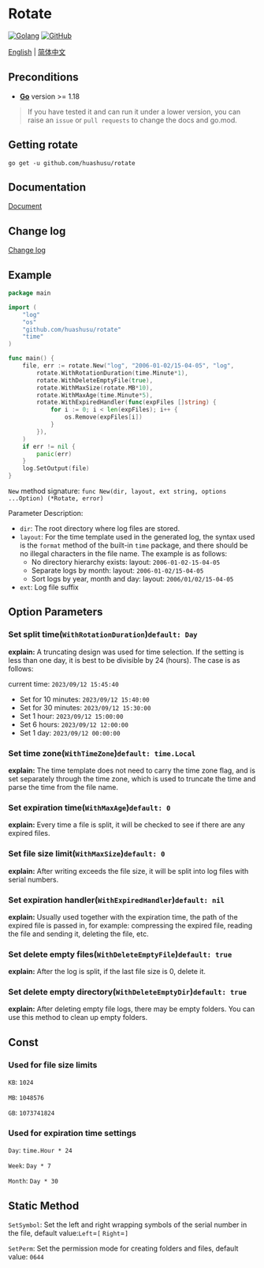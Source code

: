 # Rotate

[![Golang](https://img.shields.io/badge/Golang-1.18-blue)](https://go.dev/)
[![GitHub](https://img.shields.io/github/license/huashusu/rotate)](https://github.com/Huashusu/rotate)

[English](README.md) | [简体中文](README.zh_CN.md)

## Preconditions

- **[Go](https://go.dev/)** version >= 1.18

> If you have tested it and can run it under a lower version, you can raise an `issue` or `pull requests` to change the
> docs and go.mod.

## Getting rotate

```shell
go get -u github.com/huashusu/rotate
```

## Documentation

[Document](https://godoc.org/github.com/Huashusu/rotate)

## Change log

[Change log](CHANGELOG.md)

## Example

```go
package main

import (
	"log"
	"os"
	"github.com/huashusu/rotate"
	"time"
)

func main() {
	file, err := rotate.New("log", "2006-01-02/15-04-05", "log",
		rotate.WithRotationDuration(time.Minute*1),
		rotate.WithDeleteEmptyFile(true),
		rotate.WithMaxSize(rotate.MB*10),
		rotate.WithMaxAge(time.Minute*5),
		rotate.WithExpiredHandler(func(expFiles []string) {
			for i := 0; i < len(expFiles); i++ {
				os.Remove(expFiles[i])
			}
		}),
	)
	if err != nil {
		panic(err)
	}
	log.SetOutput(file)
}
```

`New` method signature: `func New(dir, layout, ext string, options ...Option) (*Rotate, error)`

Parameter Description:

- `dir`: The root directory where log files are stored.
- `layout`: For the time template used in the generated log, the syntax used is the `format` method of the
  built-in `time` package, and there should be no illegal characters in the file name. The example is as follows:
    - No directory hierarchy exists: layout: `2006-01-02-15-04-05`
    - Separate logs by month: layout: `2006-01-02/15-04-05`
    - Sort logs by year, month and day: layout: `2006/01/02/15-04-05`
- `ext`: Log file suffix

## Option Parameters

### Set split time(`WithRotationDuration`)`default: Day`

**explain:** A truncating design was used for time selection. If the setting is less than one day, it is best to be
divisible by 24 (hours). The case is as follows:

current time: `2023/09/12 15:45:40`

- Set for 10 minutes: `2023/09/12 15:40:00`
- Set for 30 minutes: `2023/09/12 15:30:00`
- Set 1 hour: `2023/09/12 15:00:00`
- Set 6 hours: `2023/09/12 12:00:00`
- Set 1 day: `2023/09/12 00:00:00`

### Set time zone(`WithTimeZone`)`default: time.Local`

**explain:** The time template does not need to carry the time zone flag, and is set separately through the time zone,
which is used to truncate the time and parse the time from the file name.

### Set expiration time(`WithMaxAge`)`default: 0`

**explain:** Every time a file is split, it will be checked to see if there are any expired files.

### Set file size limit(`WithMaxSize`)`default: 0`

**explain:** After writing exceeds the file size, it will be split into log files with serial numbers.

### Set expiration handler(`WithExpiredHandler`)`default: nil`

**explain:** Usually used together with the expiration time, the path of the expired file is passed in, for example:
compressing the expired file, reading the file and sending it, deleting the file, etc.

### Set delete empty files(`WithDeleteEmptyFile`)`default: true`

**explain:** After the log is split, if the last file size is 0, delete it.

### Set delete empty directory(`WithDeleteEmptyDir`)`default: true`

**explain:** After deleting empty file logs, there may be empty folders. You can use this method to clean up empty
folders.

## Const

### Used for file size limits

`KB`: `1024`

`MB`: `1048576`

`GB`: `1073741824`

### Used for expiration time settings

`Day`: `time.Hour * 24`

`Week`: `Day * 7`

`Month`: `Day * 30`

## Static Method

`SetSymbol`: Set the left and right wrapping symbols of the serial number in the file, default
value:`Left`=`[` `Right`=`]`

`SetPerm`: Set the permission mode for creating folders and files, default value: `0644`